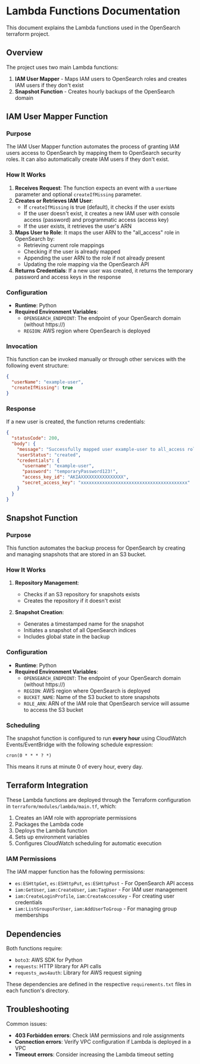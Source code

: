 # Lambda Functions Documentation

This document explains the Lambda functions used in the OpenSearch terraform project.

## Overview

The project uses two main Lambda functions:

1. **IAM User Mapper** - Maps IAM users to OpenSearch roles and creates IAM users if they don't exist
2. **Snapshot Function** - Creates hourly backups of the OpenSearch domain

## IAM User Mapper Function

### Purpose
The IAM User Mapper function automates the process of granting IAM users access to OpenSearch by mapping them to OpenSearch security roles. It can also automatically create IAM users if they don't exist.

### How It Works
1. **Receives Request**: The function expects an event with a `userName` parameter and optional `createIfMissing` parameter.
2. **Creates or Retrieves IAM User**: 
   - If `createIfMissing` is true (default), it checks if the user exists
   - If the user doesn't exist, it creates a new IAM user with console access (password) and programmatic access (access key)
   - If the user exists, it retrieves the user's ARN
3. **Maps User to Role**: It maps the user ARN to the "all_access" role in OpenSearch by:
   - Retrieving current role mappings
   - Checking if the user is already mapped
   - Appending the user ARN to the role if not already present
   - Updating the role mapping via the OpenSearch API
4. **Returns Credentials**: If a new user was created, it returns the temporary password and access keys in the response

### Configuration
- **Runtime**: Python
- **Required Environment Variables**:
  - `OPENSEARCH_ENDPOINT`: The endpoint of your OpenSearch domain (without https://)
  - `REGION`: AWS region where OpenSearch is deployed

### Invocation
This function can be invoked manually or through other services with the following event structure:
```json
{
  "userName": "example-user",
  "createIfMissing": true
}
```

### Response
If a new user is created, the function returns credentials:
```json
{
  "statusCode": 200,
  "body": {
    "message": "Successfully mapped user example-user to all_access role",
    "userStatus": "created",
    "credentials": {
      "username": "example-user",
      "password": "temporaryPassword123!",
      "access_key_id": "AKIAXXXXXXXXXXXXXXXX",
      "secret_access_key": "xxxxxxxxxxxxxxxxxxxxxxxxxxxxxxxxxxxxxxxx"
    }
  }
}
```

## Snapshot Function

### Purpose
This function automates the backup process for OpenSearch by creating and managing snapshots that are stored in an S3 bucket.

### How It Works
1. **Repository Management**: 
   - Checks if an S3 repository for snapshots exists
   - Creates the repository if it doesn't exist
   
2. **Snapshot Creation**:
   - Generates a timestamped name for the snapshot
   - Initiates a snapshot of all OpenSearch indices
   - Includes global state in the backup

### Configuration
- **Runtime**: Python
- **Required Environment Variables**:
  - `OPENSEARCH_ENDPOINT`: The endpoint of your OpenSearch domain (without https://)
  - `REGION`: AWS region where OpenSearch is deployed
  - `BUCKET_NAME`: Name of the S3 bucket to store snapshots
  - `ROLE_ARN`: ARN of the IAM role that OpenSearch service will assume to access the S3 bucket

### Scheduling
The snapshot function is configured to run **every hour** using CloudWatch Events/EventBridge with the following schedule expression:
```
cron(0 * * * ? *)
```
This means it runs at minute 0 of every hour, every day.

## Terraform Integration

These Lambda functions are deployed through the Terraform configuration in `terraform/modules/lambda/main.tf`, which:

1. Creates an IAM role with appropriate permissions
2. Packages the Lambda code
3. Deploys the Lambda function
4. Sets up environment variables
5. Configures CloudWatch scheduling for automatic execution

### IAM Permissions

The IAM mapper function has the following permissions:
- `es:ESHttpGet`, `es:ESHttpPut`, `es:ESHttpPost` - For OpenSearch API access
- `iam:GetUser`, `iam:CreateUser`, `iam:TagUser` - For IAM user management
- `iam:CreateLoginProfile`, `iam:CreateAccessKey` - For creating user credentials
- `iam:ListGroupsForUser`, `iam:AddUserToGroup` - For managing group memberships

## Dependencies

Both functions require:
- `boto3`: AWS SDK for Python
- `requests`: HTTP library for API calls
- `requests_aws4auth`: Library for AWS request signing

These dependencies are defined in the respective `requirements.txt` files in each function's directory.

## Troubleshooting

Common issues:
- **403 Forbidden errors**: Check IAM permissions and role assignments
- **Connection errors**: Verify VPC configuration if Lambda is deployed in a VPC
- **Timeout errors**: Consider increasing the Lambda timeout setting 